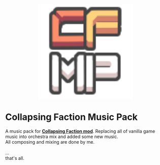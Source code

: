 
<p align="center">
<img align="center" width="300" height="300" src="https://github.com/NEON-XZR/Collapsing-Faction-Music-Pack/blob/main/icon.png">
</p>
<h1>Collapsing Faction Music Pack</h1>

A music pack for [**Collapsing Faction mod**](https://github.com/NEON-XZR/Collapsing-Faction). Replacing all of vanilla game music into orchestra mix and added some new music.
<br>All composing and mixing are done by me.
<br>
<br>...
<br>that's all.
